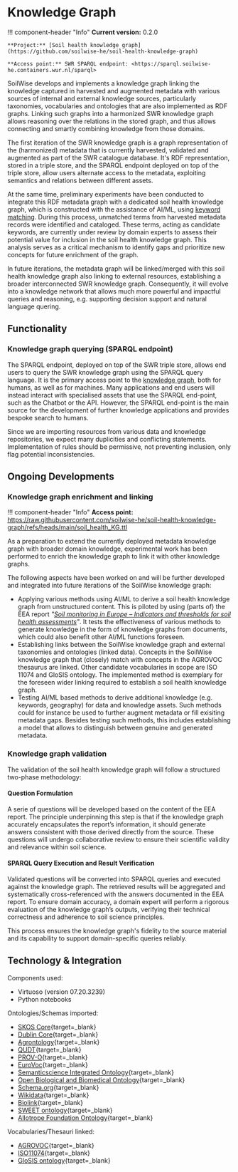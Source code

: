 # Knowledge Graph

!!! component-header "Info"
    **Current version:** 0.2.0 

    **Project:** [Soil health knowledge graph](https://github.com/soilwise-he/soil-health-knowledge-graph)

    **Access point:** SWR SPARQL endpoint: <https://sparql.soilwise-he.containers.wur.nl/sparql>

SoilWise develops and implements a knowledge graph linking the knowledge captured in harvested and augmented metadata with various sources of internal and external knowledge sources, particularly taxonomies, vocabularies and ontologies that are also implemented as RDF graphs. Linking such graphs into a harmonized SWR knowledge graph allows reasoning over the relations in the stored graph, and thus allows connecting and smartly combining knowledge from those domains.

The first iteration of the SWR knowledge graph is a graph representation of the (harmonized) metadata that is currently harvested, validated and augmented as part of the SWR catalogue database. It's RDF representation, stored in a triple store, and the SPARQL endpoint deployed on top of the triple store, allow users alternate access to the metadata, exploiting semantics and relations between different assets.

At the same time, preliminary experiments have been conducted to integrate this RDF metadata graph with a dedicated soil health knowledge graph, which is constructed with the assistance of AI/ML, using [keyword matching](../metadata_augmentation/#keyword-matcher). During this process, unmatched terms from harvested metadata records were identified and cataloged. These terms, acting as candidate keywords, are currently under review by domain experts to assess their potential value for inclusion in the soil health knowledge graph. This analysis serves as a critical mechanism to identify gaps and prioritize new concepts for future enrichment of the graph.

In future iterations, the metadata graph will be linked/merged with this soil health knowledge graph also linking to external resources, establishing a broader interconnected SWR knowledge graph. Consequently, it will evolve into a knowledge network that allows much more powerful and impactful queries and reasoning, e.g. supporting decision support and natural language quering.

## Functionality

### Knowledge graph querying (SPARQL endpoint) 

The SPARQL endpoint, deployed on top of the SWR triple store, allows end users to query the SWR knowledge graph using the SPARQL query language. It is the primary access point to the [knowledge graph](../technical_components/storage.md#knowledge-graph-triple-store), both for humans, as well as for machines. Many applications and end users will instead interact with specialised assets that use the SPARQL end-point, such as the Chatbot or the API. However, the SPARQL end-point is the main source for the development of further knowledge applications and provides bespoke search to humans.

Since we are importing resources from various data and knowledge repositories, we expect many duplicities and conflicting statements. Implementation of rules should be permissive, not preventing inclusion, only flag potential inconsistencies.

## Ongoing Developments

### Knowledge graph enrichment and linking 

!!! component-header "Info"
    **Access point:** <https://raw.githubusercontent.com/soilwise-he/soil-health-knowledge-graph/refs/heads/main/soil_health_KG.ttl>

As a preparation to extend the currently deployed metadata knowledge graph with broader domain knowledge, experimental work has been performed to enrich the knowledge graph to link it with other knowledge graphs.

The following aspects have been worked on and will be further developed and integrated into future iterations of the SoilWise knowledge graph:

- Applying various methods using AI/ML to derive a soil health knowledge graph from unstructured content. This is piloted by using (parts of) the EEA report _"[Soil monitoring in Europe – Indicators and thresholds for soil health assessments](https://www.eea.europa.eu/en/analysis/publications/soil-monitoring-in-europe)"_. It tests the effectiveness of various methods to generate knowledge in the form of knowledge graphs from documents, which could also benefit other AI/ML functions foreseen.
- Establishing links between the SoilWise knowledge graph and external taxonomies and ontologies (linked data). Concepts in the SoilWise knowledge graph that (closely) match with concepts in the AGROVOC thesaurus are linked. Other candidate vocabularies in scope are ISO 11074 and GloSIS ontology. The implemented method is exemplary for the foreseen wider linking required to establish a soil health knowledge graph.
- Testing AI/ML based methods to derive additional knowledge (e.g. keywords, geography) for data and knowledge assets. Such methods could for instance be used to further augment metadata or fill exisiting metadata gaps. Besides testing such methods, this includes establishing a model that allows to distinguish between genuine and generated metadata.

### Knowledge graph validation

The validation of the soil health knowledge graph will follow a structured two-phase methodology:

#### Question Formulation
A serie of questions will be developed based on the content of the EEA report. The principle underpinning this step is that if the knowledge graph accurately encapsulates the report’s information, it should generate answers consistent with those derived directly from the source. These questions will undergo collaborative review to ensure their scientific validity and relevance within soil science.

#### SPARQL Query Execution and Result Verification
Validated questions will be converted into SPARQL queries and executed against the knowledge graph. The retrieved results will be aggregated and systematically cross-referenced with the answers documented in the EEA report. To ensure domain accuracy, a domain expert will perform a rigorous evaluation of the knowledge graph’s outputs, verifying their technical correctness and adherence to soil science principles.

This process ensures the knowledge graph's fidelity to the source material and its capability to support domain-specific queries reliably.

## Technology & Integration

Components used:

- Virtuoso (version 07.20.3239)
- Python notebooks

Ontologies/Schemas imported:

- [SKOS Core](https://www.w3.org/2009/08/skos-reference/skos.html){target=_blank}
- [Dublin Core](https://www.dublincore.org/specifications/dublin-core/){target=_blank}
- [Agrontology](https://aims.fao.org/aos/agrontology){target=_blank}
- [QUDT](https://qudt.org/){target=_blank}
- [PROV-O](https://www.w3.org/TR/prov-o/){target=_blank}
- [EuroVoc](https://op.europa.eu/en/web/eu-vocabularies){target=_blank}
- [Semanticscience Integrated Ontology](https://sio.semanticscience.org/){target=_blank}
- [Open Biological and Biomedical Ontology](https://obofoundry.org/){target=_blank}
- [Schema.org](https://schema.org/){target=_blank}
- [Wikidata](https://www.wikidata.org/){target=_blank}
- [Biolink](https://biolink.github.io/biolink-model/){target=_blank}
- [SWEET ontology](http://sweetontology.net/){target=_blank}
- [Allotrope Foundation Ontology](https://www.allotrope.org/ontologies){target=_blank}

Vocabularies/Thesauri linked:

- [AGROVOC](https://aims.fao.org/aos/agrovoc){target=_blank}
- [ISO11074](https://data.geoscience.earth/ncl/ISO11074"){target=_blank}
- [GloSIS ontology](https://glosis-ld.github.io/glosis/){target=_blank}
